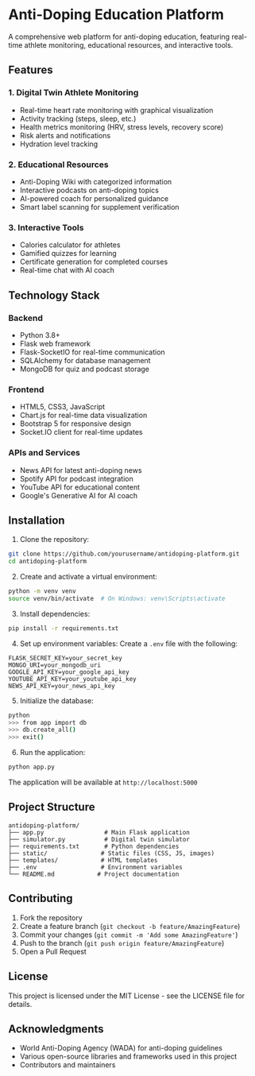 # Anti-Doping Education Platform

A comprehensive web platform for anti-doping education, featuring real-time athlete monitoring, educational resources, and interactive tools.

## Features

### 1. Digital Twin Athlete Monitoring
- Real-time heart rate monitoring with graphical visualization
- Activity tracking (steps, sleep, etc.)
- Health metrics monitoring (HRV, stress levels, recovery score)
- Risk alerts and notifications
- Hydration level tracking

### 2. Educational Resources
- Anti-Doping Wiki with categorized information
- Interactive podcasts on anti-doping topics
- AI-powered coach for personalized guidance
- Smart label scanning for supplement verification

### 3. Interactive Tools
- Calories calculator for athletes
- Gamified quizzes for learning
- Certificate generation for completed courses
- Real-time chat with AI coach

## Technology Stack

### Backend
- Python 3.8+
- Flask web framework
- Flask-SocketIO for real-time communication
- SQLAlchemy for database management
- MongoDB for quiz and podcast storage

### Frontend
- HTML5, CSS3, JavaScript
- Chart.js for real-time data visualization
- Bootstrap 5 for responsive design
- Socket.IO client for real-time updates

### APIs and Services
- News API for latest anti-doping news
- Spotify API for podcast integration
- YouTube API for educational content
- Google's Generative AI for AI coach

## Installation

1. Clone the repository:
```bash
git clone https://github.com/yourusername/antidoping-platform.git
cd antidoping-platform
```

2. Create and activate a virtual environment:
```bash
python -m venv venv
source venv/bin/activate  # On Windows: venv\Scripts\activate
```

3. Install dependencies:
```bash
pip install -r requirements.txt
```

4. Set up environment variables:
Create a `.env` file with the following:
```env
FLASK_SECRET_KEY=your_secret_key
MONGO_URI=your_mongodb_uri
GOOGLE_API_KEY=your_google_api_key
YOUTUBE_API_KEY=your_youtube_api_key
NEWS_API_KEY=your_news_api_key
```

5. Initialize the database:
```bash
python
>>> from app import db
>>> db.create_all()
>>> exit()
```

6. Run the application:
```bash
python app.py
```

The application will be available at `http://localhost:5000`

## Project Structure

```
antidoping-platform/
├── app.py                 # Main Flask application
├── simulator.py           # Digital twin simulator
├── requirements.txt       # Python dependencies
├── static/               # Static files (CSS, JS, images)
├── templates/            # HTML templates
├── .env                  # Environment variables
└── README.md            # Project documentation
```

## Contributing

1. Fork the repository
2. Create a feature branch (`git checkout -b feature/AmazingFeature`)
3. Commit your changes (`git commit -m 'Add some AmazingFeature'`)
4. Push to the branch (`git push origin feature/AmazingFeature`)
5. Open a Pull Request

## License

This project is licensed under the MIT License - see the LICENSE file for details.

## Acknowledgments

- World Anti-Doping Agency (WADA) for anti-doping guidelines
- Various open-source libraries and frameworks used in this project
- Contributors and maintainers
